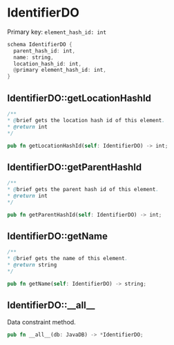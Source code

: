 # IdentifierDO

Primary key: `element_hash_id: int`

```rust
schema IdentifierDO {
  parent_hash_id: int,
  name: string,
  location_hash_id: int,
  @primary element_hash_id: int,
}
```
## IdentifierDO::getLocationHashId

```java
/**
* @brief gets the location hash id of this element.
* @return int
*/
```
```rust
pub fn getLocationHashId(self: IdentifierDO) -> int;
```
## IdentifierDO::getParentHashId

```java
/**
* @brief gets the parent hash id of this element.
* @return int
*/
```
```rust
pub fn getParentHashId(self: IdentifierDO) -> int;
```
## IdentifierDO::getName

```java
/**
* @brief gets the name of this element.
* @return string
*/
```
```rust
pub fn getName(self: IdentifierDO) -> string;
```
## IdentifierDO::\_\_all\_\_

Data constraint method.

```rust
pub fn __all__(db: JavaDB) -> *IdentifierDO;
```
